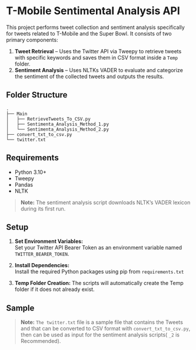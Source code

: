 # T-Mobile Sentimental Analysis API

This project performs tweet collection and sentiment analysis specifically for tweets related to T-Mobile and the Super Bowl. It consists of two primary components:

1. **Tweet Retrieval** – Uses the Twitter API via Tweepy to retrieve tweets with specific keywords and saves them in CSV format inside a `Temp` folder.
2. **Sentiment Analysis** – Uses NLTKs VADER to evaluate and categorize the sentiment of the collected tweets and outputs the results.

## Folder Structure

```
.
├── Main
│   ├── RetrieveTweets_To_CSV.py
│   ├── Sentimenta_Analysis_Method_1.py
│   └── Sentimenta_Analysis_Method_2.py
├── convert_txt_to_csv.py
└── twitter.txt
```


## Requirements

- Python 3.10+
- Tweepy
- Pandas
- NLTK

> **Note:** The sentiment analysis script downloads NLTK’s VADER lexicon during its first run.

## Setup

1. **Set Environment Variables:**  
   Set your Twitter API Bearer Token as an environment variable named `TWITTER_BEARER_TOKEN`.

2. **Install Dependencies:**  
   Install the required Python packages using pip from `requirements.txt`

3. **Temp Folder Creation:**
    The scripts will automatically create the Temp folder if it does not already exist.

## Sample

> **Note:** `The twitter.txt` file is a sample file that contains the Tweets and that can be converted to CSV format with `convert_txt_to_csv.py`, then can be used as input for the sentiment analysis scripts( `_2` is Recommended).
